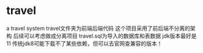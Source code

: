 # travel
a travel system
travel文件夹为前端后端代码 这个项目采用了前后端不分离的架构  后续可以考虑做成分离项目
travel.sql为导入的数据库和表数据
jdk版本最好是11 传统jdk8可能下载不了某些依赖，但可以去官网查兼容的版本！
